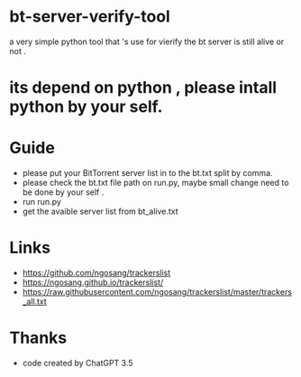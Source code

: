# bt-server-verify-tool
a very simple python tool that 's use for vierify the bt server is still alive or not .

# its depend on python , please intall python by your self.

# Guide
- please put your BitTorrent server list in to the bt.txt split by comma.
- please check the bt.txt file path on run.py, maybe small change need to be done by your self .
- run run.py 
- get the avaible server list from bt_alive.txt

# Links
- https://github.com/ngosang/trackerslist
- https://ngosang.github.io/trackerslist/
- https://raw.githubusercontent.com/ngosang/trackerslist/master/trackers_all.txt

# Thanks
- code created by ChatGPT 3.5 
